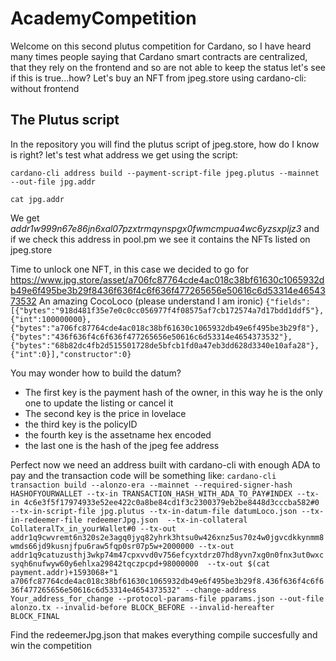 # AcademyCompetition

Welcome on this second plutus competition for Cardano, so I have heard many times people saying that Cardano smart contracts are centralized, that they rely on the frontend and so are not able to keep the status
let's see if this is true...how?
Let's buy an NFT from jpeg.store using cardano-cli: without frontend

## The Plutus script

In the repository you will find the plutus script of jpeg.store, how do I know is right? let's test what address we get using the script:

`cardano-cli address build --payment-script-file jpeg.plutus --mainnet --out-file jpg.addr`

`
cat jpg.addr
`

We get *addr1w999n67e86jn6xal07pzxtrmqynspgx0fwmcmpua4wc6yzsxpljz3* and if we check this address in pool.pm we see it contains the NFTs listed on jpeg.store

Time to unlock one NFT, in this case we decided to go for https://www.jpg.store/asset/a706fc87764cde4ac018c38bf61630c1065932db49e6f495be3b29f8436f636f4c6f636f477265656e50616c6d53314e4654373532
An amazing CocoLoco (please understand I am ironic)
`
{"fields":[{"bytes":"918d481f35e7e0c0cc056977f4f08575af7cb172574a7d17bdd1ddf5"},{"int":100000000},{"bytes":"a706fc87764cde4ac018c38bf61630c1065932db49e6f495be3b29f8"},{"bytes":"436f636f4c6f636f477265656e50616c6d53314e4654373532"},{"bytes":"68b82dc4fb2d515501728de5bfcb1fd0a47eb3dd628d3340e10afa28"},{"int":0}],"constructor":0}
`

You may wonder how to build the datum? 
* The first key is the payment hash of the owner, in this way he is the only one to update the listing or cancel it
* The second key is the price in lovelace
* the third key is the policyID
* the fourth key is the assetname hex encoded
* the last one is the hash of the jpeg fee address

Perfect now we need an address built with cardano-cli with enough ADA to pay and the transaction code will be something like:
`
cardano-cli transaction build --alonzo-era --mainnet --required-signer-hash HASHOFYOURWALLET --tx-in TRANSACTION_HASH_WITH_ADA_TO_PAY#INDEX --tx-in 4c6e3f5f17974933e52ee422c0a8be84cd1f3c2300379eb2be8448d3cccba582#0 --tx-in-script-file jpg.plutus --tx-in-datum-file datumLoco.json --tx-in-redeemer-file redeemerJpg.json  --tx-in-collateral CollateralTx_in_yourWallet#0 --tx-out addr1q9cwvremt6n320s2e3agq0jyq82yhrk3htsu0w426xnz5us70z4w0jgvcdkkynmm8wmds66jd9kusnjfpu6raw5fqp0sr07p5w+2000000 --tx-out addr1q9catuzusthj3wkp74m47cpxvvd0v756efcyxtdrz07hd8yvn7xg0n0fnx3ut0wxcsyqh6nufwyw60y6ehlxa29842tqczpcpd+98000000  --tx-out $(cat payment.addr)+1593068+"1 a706fc87764cde4ac018c38bf61630c1065932db49e6f495be3b29f8.436f636f4c6f636f477265656e50616c6d53314e4654373532" --change-address Your_address_for_change --protocol-params-file pparams.json --out-file alonzo.tx --invalid-before BLOCK_BEFORE --invalid-hereafter BLOCK_FINAL
`

Find the redeemerJpg.json that makes everything compile succesfully and win the competition
